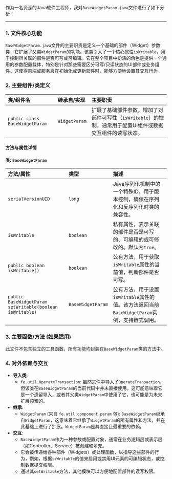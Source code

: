 作为一名资深的Java软件工程师，我对`BaseWidgetParam.java`文件进行了如下分析：

---

### 1. 文件核心功能
`BaseWidgetParam.java`文件的主要职责是定义一个基础的部件（Widget）参数类，它扩展了父类`WidgetParam`的功能。该类引入了一个核心属性`isWritable`，用于控制所关联的部件是否可写或可编辑。它在整个项目中扮演的角色是提供一个通用的参数配置载体，特别是针对那些需要区分可写/只读状态的UI部件或业务组件。这使得前端或服务层在初始化或更新部件时，能够方便地设置其交互行为。

### 2. 主要组件/类定义

| 类/组件名 | 继承自/实现 | 主要职责 |
| :--- | :--- | :--- |
| `public class BaseWidgetParam` | `WidgetParam` | 扩展了基础部件参数，增加了对部件可写性（`isWritable`）的控制，通常用于配置UI组件或数据交互组件的读写状态。 |

#### 方法与属性详情

**类: `BaseWidgetParam`**

| 方法/属性 | 类型 | 描述 |
| :--- | :--- | :--- |
| `serialVersionUID` | `long` | Java序列化机制中的一个特殊ID，用于版本控制，确保在序列化和反序列化时类的兼容性。 |
| `isWritable` | `boolean` | 私有属性，表示关联的部件是否是可写的、可编辑的或可修改的。默认为`true`。 |
| `public boolean isWritable()` | `boolean` | 公有方法，用于获取`isWritable`属性的当前值，判断部件是否可写。 |
| `public BaseWidgetParam setWritable(boolean isWritable)` | `BaseWidgetParam` | 公有方法，用于设置`isWritable`属性的值。该方法返回当前`BaseWidgetParam`实例，支持链式调用。 |

### 3. 主要函数/方法 (如果适用)
此文件不包含独立的工具函数，所有功能均封装在`BaseWidgetParam`类的方法中。

### 4. 对外依赖与交互
*   **导入类**:
    *   `fe.util.OperateTransaction`: 虽然文件中导入了`OperateTransaction`，但该类在`BaseWidgetParam`的当前代码中并未直接使用。这可能意味着它是一个遗留导入，或者其父类`WidgetParam`中使用了它，也可能是为未来扩展预留的。
*   **继承**:
    *   `WidgetParam` (来自 `fe.util.component.param` 包): `BaseWidgetParam`继承自`WidgetParam`，这意味着它继承了`WidgetParam`的所有属性和方法，并在此基础上进行了扩展。`WidgetParam`是其直接且最重要的依赖。
*   **交互**:
    *   `BaseWidgetParam`作为一种参数或配置对象，通常在业务逻辑层或表示层（如Controller、Service）被创建和填充。
    *   它会被传递给各种部件（Widgets）或处理函数，以指导这些部件的行为，例如，根据`isWritable`的值来启用或禁用UI元素的可编辑状态，或控制数据提交权限。
    *   通过其`setWritable`方法，其他模块可以方便地配置部件的读写权限。

